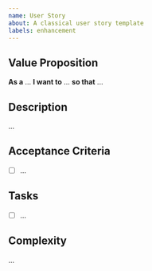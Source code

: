```yaml
---
name: User Story
about: A classical user story template
labels: enhancement
---
```

## Value Proposition
**As a** ...
**I want to** ... 
**so that** ...
​
## Description
...
​
## Acceptance Criteria
- [ ] ...
​
## Tasks
- [ ] ...
​
## Complexity
...

